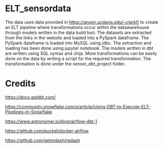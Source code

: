 # ELT_sensordata
The data uses data provided in https://anson.ucdavis.edu/~clarkf/ to create an ELT pipeline where transformations occur within the datawarehouse through 
models written in the data build tool. The datasets are extracted from the links in the website and loaded into a PySpark dataframe. The PySpark dataframe is 
loaded into MySQL using jdbc. The extraction and loading has been done using jupyter notebook. The models written in dbt are written using SQL syntax and Jinja. More transformations can be easily done on the data by writing a script for the required transformation. The transformation is done under the sensor_dbt_project folder.


# Credits
https://docs.getdbt.com/

https://community.snowflake.com/s/article/Using-DBT-to-Execute-ELT-Pipelines-in-Snowflake

https://www.astronomer.io/blog/airflow-dbt-1

https://github.com/puckel/docker-airflow

https://github.com/getredash/redash
